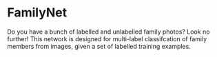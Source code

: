 # FamilyNet
Do you have a bunch of labelled and unlabelled family photos? Look no further! This network is designed for multi-label classifcation of family members from images, given a set of labelled training examples.
